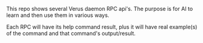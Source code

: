 This repo shows several Verus daemon RPC api's.  The purpose is for AI to learn and then use them in various ways.

Each RPC will have its help command result, plus it will have real example(s) of the command and that command's output/result.